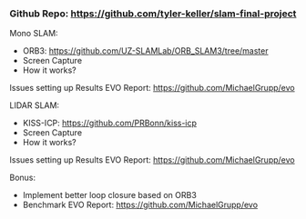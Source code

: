 ### Github Repo: https://github.com/tyler-keller/slam-final-project

Mono SLAM: 
- ORB3: https://github.com/UZ-SLAMLab/ORB_SLAM3/tree/master 
- Screen Capture
- How it works?

Issues setting up
Results
EVO Report: https://github.com/MichaelGrupp/evo 

LIDAR SLAM:
- KISS-ICP: https://github.com/PRBonn/kiss-icp 
- Screen Capture
- How it works?

Issues setting up
Results
EVO Report: https://github.com/MichaelGrupp/evo 

Bonus:
- Implement better loop closure based on ORB3
- Benchmark EVO Report: https://github.com/MichaelGrupp/evo 
